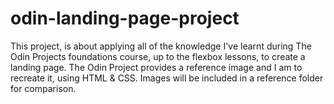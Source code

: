 # odin-landing-page-project

This project, is about applying all of the knowledge I've learnt during The Odin Projects foundations course, up to the flexbox lessons, to create a landing page.
The Odin Project provides a reference image and I am to recreate it, using HTML & CSS. Images will be included in a reference folder for comparison.